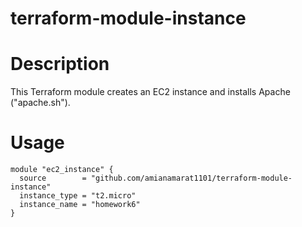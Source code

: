 # terraform-module-instance

# Description
This Terraform module creates an EC2 instance and installs Apache ("apache.sh").

# Usage
```hcl
module "ec2_instance" {
  source        = "github.com/amianamarat1101/terraform-module-instance"
  instance_type = "t2.micro"
  instance_name = "homework6"
}

